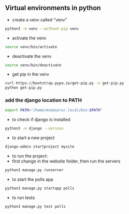 ## Virtual environments in python
* create a venv called "venv"
```bash
python3 -m venv --without-pip venv
```
* activate the venv
```bash
source venv/bin/activate
```
* deactivate the venv
```bash
source venv/bin/deactivate
```
* get pip in the venv
```bash
curl https://bootstrap.pypa.io/get-pip.py -o get-pip.py
python get-pip.py
```


### add the django location to PATH
```bash
export PATH="/home/mvomiero/.local/bin:$PATH"
```
* to check if django is installed
```bash
python3 -m django --version
```

* to start a new project
```bash
django-admin startproject mysite
```

* to run the project:
* first change in the website folder, then run the servers
```bash
python3 manage.py runserver
```
* to start the polls app
```bash
python3 manage.py startapp polls
```
* to run tests
```bash
python3 manage.py test polls
```
